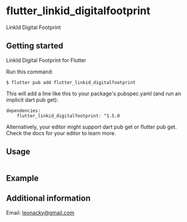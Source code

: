 # flutter_linkid_digitalfootprint

LinkId Digital Footprint

## Getting started

LinkId Digital Footprint for Flutter

Run this command:
```
$ flutter pub add flutter_linkid_digitalfootprint
```

This will add a line like this to your package's pubspec.yaml (and run an implicit dart pub get):
```
dependencies:
    flutter_linkid_digitalfootprint: ^1.5.0
```

Alternatively, your editor might support dart pub get or flutter pub get. Check the docs for your editor to learn more.

## Usage

```dart

```

## Example

## Additional information
Email: leonacky@gmail.com